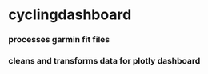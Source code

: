 # cyclingdashboard

### processes garmin fit files
### cleans and transforms data for plotly dashboard
